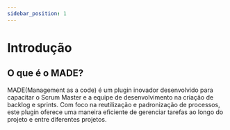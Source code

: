 ```yaml
---
sidebar_position: 1
---
```


# Introdução

## O que é o MADE?

MADE(Management as a code) é um plugin inovador desenvolvido para capacitar o Scrum Master e a equipe de desenvolvimento na criação de backlog e sprints. Com foco na reutilização e padronização de processos, este plugin oferece uma maneira eficiente de gerenciar tarefas ao longo do projeto e entre diferentes projetos.
